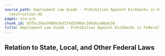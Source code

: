 ```yaml
---
source_path: Employment Law Guide - Prohibition Against Kickbacks in Federally Funded
  Construction.md
pages: n/a-n/a
chunk_id: 93f5c2dea7009e3ed174d2506ec19dabca0bab39
title: Employment Law Guide - Prohibition Against Kickbacks in Federally Funded Construction
---
```

## Relation to State, Local, and Other Federal Laws
